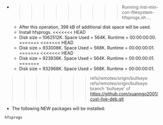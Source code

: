 * >>>>>>>>> Running inst-min-con-filesystem-hfsprogs.sh ...
  * After this operation, 398 kB of additional disk space will be used.
  * Install hfsprogs.
<<<<<<< HEAD
  * Disk size = 1062512K. Space Used = 564K. Runtime = 00:00:00:00.
=======
<<<<<<< HEAD
  * Disk size = 933008K. Space Used = 568K. Runtime = 00:00:00:01.
=======
<<<<<<< HEAD
  * Disk size = 923936K. Space Used = 564K. Runtime = 00:00:00:01.
=======
  * Disk size = 932968K. Space Used = 568K. Runtime = 00:00:00:01.
>>>>>>> refs/remotes/origin/bullseye
>>>>>>> refs/remotes/origin/bullseye
>>>>>>> branch 'bullseye' of https://github.com/xuanngo2001/cust-live-deb.git
  * The following NEW packages will be installed:
  ```bash
hfsprogs
  ```
